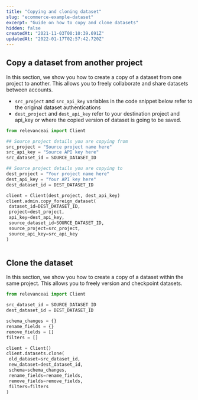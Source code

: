 ```yaml
---
title: "Copying and cloning dataset"
slug: "ecommerce-example-dataset"
excerpt: "Guide on how to copy and clone datasets"
hidden: false
createdAt: "2021-11-03T00:10:39.691Z"
updatedAt: "2022-01-17T02:57:42.720Z"
---
```

## Copy a dataset from another project


In this section, we show you how to create a copy of a dataset from one project to another. This allows you to freely collaborate and share datasets between accounts.

- `src_project` and `src_api_key` variables in the code snippet below refer to the original dataset authentications
- `dest_project` and `dest_api_key` refer to your destination project and api_key or where the copied version of dataset is going to be saved.
```python Python (SDK)
from relevanceai import Client

## Source project details you are copying from
src_project = "Source project name here"
src_api_key = "Source API key here"
src_dataset_id = SOURCE_DATASET_ID

## Source project details you are copying to
dest_project = "Your project name here"
dest_api_key = "Your API key here"
dest_dataset_id = DEST_DATASET_ID

client = Client(dest_project, dest_api_key)
client.admin.copy_foreign_dataset(
 dataset_id=DEST_DATASET_ID,
 project=dest_project,
 api_key=dest_api_key,
 source_dataset_id=SOURCE_DATASET_ID,
 source_project=src_project,
 source_api_key=src_api_key
)
```
```python
```
## Clone the dataset

In this section, we show you how to create a copy of a dataset within the same project. This allows you to freely version and checkpoint datasets.
```python Python (SDK)
from relevanceai import Client

src_dataset_id = SOURCE_DATASET_ID
dest_dataset_id = DEST_DATASET_ID

schema_changes = {}
rename_fields = {}
remove_fields = []
filters = []

client = Client()
client.datasets.clone(
 old_dataset=src_dataset_id,
 new_dataset=dest_dataset_id,
 schema=schema_changes,
 rename_fields=rename_fields,
 remove_fields=remove_fields,
 filters=filters
)
```
```python
```
